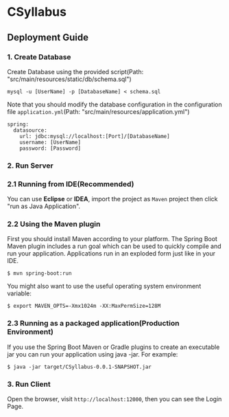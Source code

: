 # CSyllabus
## Deployment Guide

### 1. Create Database
Create Database using the provided script(Path: "src/main/resources/static/db/schema.sql")
```
mysql -u [UserName] -p [DatabaseName] < schema.sql
```

Note that you should modify the database configuration in the configuration file `application.yml`(Path: "src/main/resources/application.yml")
```
spring:
  datasource:
    url: jdbc:mysql://localhost:[Port]/[DatabaseName]
    username: [UserName]
    password: [Password]
```

### 2. Run Server
### 2.1 Running from IDE(Recommended)

You can use **Eclipse** or **IDEA**, import the project as `Maven` project then click "run as Java Application".

### 2.2 Using the Maven plugin
First you should install Maven according to your platform. The Spring Boot Maven plugin includes a run goal which can be used to quickly compile and run your application. Applications run in an exploded form just like in your IDE.
```
$ mvn spring-boot:run
```
You might also want to use the useful operating system environment variable:

```
$ export MAVEN_OPTS=-Xmx1024m -XX:MaxPermSize=128M
```

### 2.3 Running as a packaged application(Production Environment)
If you use the Spring Boot Maven or Gradle plugins to create an executable jar you can run your application using java -jar. For example:
```
$ java -jar target/CSyllabus-0.0.1-SNAPSHOT.jar
```

### 3. Run Client
Open the browser, visit `http://localhost:12000`, then you can see the Login Page.
